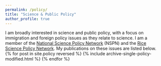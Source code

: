 ```yaml
---
permalink: /policy/
title: "Science & Public Policy"
author_profile: true
---
```


I am broadly interested in science and public policy, with a focus on immigration and foreign policy issues as they relate to science. I am a member of the [National Science Policy Network](https://scipolnetwork.org/) (NSPN) and the [Rice Science Policy Network](https://twitter.com/ricescipol?lang=en). My publications on these issues are listed below.
{% for post in site.policy reversed %}
  {% include archive-single-policy-modified.html %}
{% endfor %}